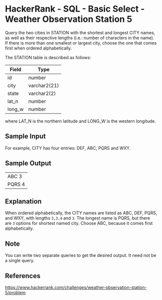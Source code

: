# HackerRank - SQL - Basic Select - Weather Observation Station 5

Query the two cities in STATION with the shortest and longest CITY names, as well as their respective lengths 
(i.e.: number of characters in the name). If there is more than one smallest or largest city, 
choose the one that comes first when ordered alphabetically.

The STATION table is described as follows:

| Field  | Type          |
|--------|---------------|
| id     | number        |
| city   | varchar2(21)  |
| state  | varchar2(2)   |
| lat_n  | number        |
| long_w | number        |

where LAT_N is the northern latitude and LONG_W is the western longitude.

## Sample Input

For example, CITY has four entries: DEF, ABC, PQRS and WXY.

## Sample Output

|        |
|--------|
| ABC 3  |
| PQRS 4 |


## Explanation

When ordered alphabetically, the CITY names are listed as ABC, DEF, PQRS, and WXY, with lengths `3,3,4` and `3`. 
The longest name is PQRS, but there are `3` options for shortest named city. Choose ABC, because it comes first alphabetically.

## Note
You can write two separate queries to get the desired output. It need not be a single query.

## References
https://www.hackerrank.com/challenges/weather-observation-station-5/problem